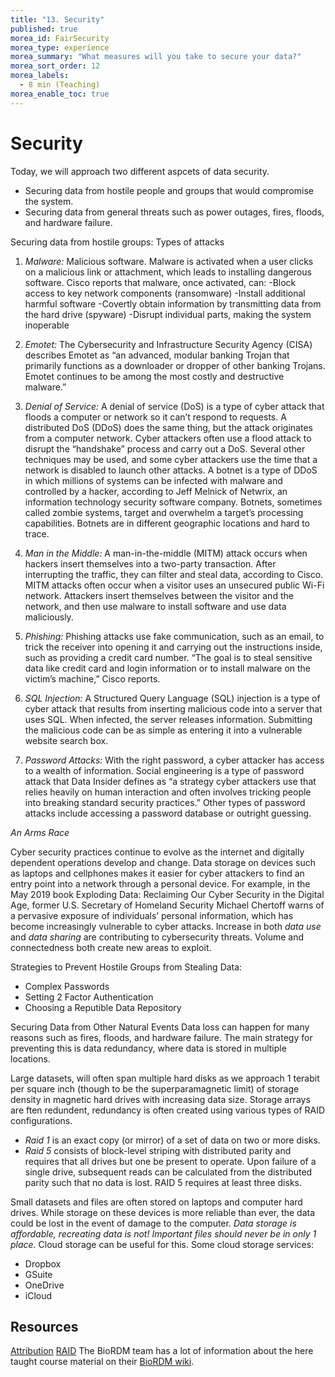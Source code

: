 ```yaml
---
title: "13. Security"
published: true
morea_id: FairSecurity
morea_type: experience
morea_summary: "What measures will you take to secure your data?"
morea_sort_order: 12
morea_labels:
  - 8 min (Teaching)
morea_enable_toc: true
---
```


# Security

Today, we will approach two different aspcets of data security.

- Securing data from hostile people and groups that would compromise the system.
- Securing data from general threats such as power outages, fires, floods, and hardware failure.

Securing data from hostile groups:
Types of attacks

1. _Malware:_ Malicious software. Malware is activated when a user clicks on a malicious link or attachment, which leads to installing dangerous software. Cisco reports that malware, once activated, can:
   -Block access to key network components (ransomware)
   -Install additional harmful software
   -Covertly obtain information by transmitting data from the hard drive (spyware)
   -Disrupt individual parts, making the system inoperable

2. _Emotet:_ The Cybersecurity and Infrastructure Security Agency (CISA) describes Emotet as “an advanced, modular banking Trojan that primarily functions as a downloader or dropper of other banking Trojans. Emotet continues to be among the most costly and destructive malware.”

3. _Denial of Service:_ A denial of service (DoS) is a type of cyber attack that floods a computer or network so it can’t respond to requests. A distributed DoS (DDoS) does the same thing, but the attack originates from a computer network. Cyber attackers often use a flood attack to disrupt the “handshake” process and carry out a DoS. Several other techniques may be used, and some cyber attackers use the time that a network is disabled to launch other attacks. A botnet is a type of DDoS in which millions of systems can be infected with malware and controlled by a hacker, according to Jeff Melnick of Netwrix, an information technology security software company. Botnets, sometimes called zombie systems, target and overwhelm a target’s processing capabilities. Botnets are in different geographic locations and hard to trace.

4. _Man in the Middle:_ A man-in-the-middle (MITM) attack occurs when hackers insert themselves into a two-party transaction. After interrupting the traffic, they can filter and steal data, according to Cisco. MITM attacks often occur when a visitor uses an unsecured public Wi-Fi network. Attackers insert themselves between the visitor and the network, and then use malware to install software and use data maliciously.

5. _Phishing:_ Phishing attacks use fake communication, such as an email, to trick the receiver into opening it and carrying out the instructions inside, such as providing a credit card number. “The goal is to steal sensitive data like credit card and login information or to install malware on the victim’s machine,” Cisco reports.

6. _SQL Injection:_ A Structured Query Language (SQL) injection is a type of cyber attack that results from inserting malicious code into a server that uses SQL. When infected, the server releases information. Submitting the malicious code can be as simple as entering it into a vulnerable website search box.

7. _Password Attacks:_ With the right password, a cyber attacker has access to a wealth of information. Social engineering is a type of password attack that Data Insider defines as “a strategy cyber attackers use that relies heavily on human interaction and often involves tricking people into breaking standard security practices.” Other types of password attacks include accessing a password database or outright guessing.

_An Arms Race_

Cyber security practices continue to evolve as the internet and digitally dependent operations develop and change. Data storage on devices such as laptops and cellphones makes it easier for cyber attackers to find an entry point into a network through a personal device. For example, in the May 2019 book Exploding Data: Reclaiming Our Cyber Security in the Digital Age, former U.S. Secretary of Homeland Security Michael Chertoff warns of a pervasive exposure of individuals’ personal information, which has become increasingly vulnerable to cyber attacks. Increase in both _data use_ and _data sharing_ are contributing to cybersecurity threats. Volume and connectedness both create new areas to exploit.

Strategies to Prevent Hostile Groups from Stealing Data:

- Complex Passwords
- Setting 2 Factor Authentication
- Choosing a Reputible Data Repository

Securing Data from Other Natural Events
Data loss can happen for many reasons such as fires, floods, and hardware failure. The main strategy for preventing this is data redundancy, where data is stored in multiple locations.

Large datasets, will often span multiple hard disks as we approach 1 terabit per square inch (though to be the superparamagnetic limit) of storage density in magnetic hard drives with increasing data size. Storage arrays are ften redundent, redundancy is often created using various types of RAID configurations.

- _Raid 1_ is an exact copy (or mirror) of a set of data on two or more disks.
- _Raid 5_ consists of block-level striping with distributed parity and requires that all drives but one be present to operate. Upon failure of a single drive, subsequent reads can be calculated from the distributed parity such that no data is lost. RAID 5 requires at least three disks.

Small datasets and files are often stored on laptops and computer hard drives. While storage on these devices is more reliable than ever, the data could be lost in the event of damage to the computer. _Data storage is affordable, recreating data is not! Important files should never be in only 1 place._ Cloud storage can be useful for this. Some cloud storage services:

- Dropbox
- GSuite
- OneDrive
- iCloud

## Resources

[Attribution](https://onlinedegrees.und.edu/blog/types-of-cyber-security-threats/) [RAID](https://en.wikipedia.org/wiki/Standard_RAID_levels)
The BioRDM team has a lot of information about the here taught course material on
their [BioRDM wiki](https://www.wiki.ed.ac.uk/display/RDMS/).
